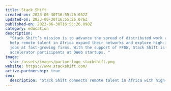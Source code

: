 ```yaml
---
title: Stack Shift
created-on: 2023-06-30T16:55:26.052Z
updated-on: 2023-06-30T16:55:26.076Z
published-on: 2023-06-30T16:55:26.090Z
category: education
description:
  "Stack Shift’s mission is to advance the spread of distributed work and
  help remote talent in Africa expand their networks and explore high-impact
  jobs at fast-growing firms. With the support of FFDW, Stack Shift is placing
  accelerator participants at DWeb startups. "
image:
  src: /assets/images/partnerlogo_stackshift.png
website: https://www.stackshift.com/
active-partnership: true
seo:
  description: "Stack Shift connects remote talent in Africa with high-impact jobs at DWeb startups, advancing distributed work opportunities and expanding professional networks."
---
```

